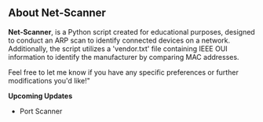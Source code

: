 ## About Net-Scanner

**Net-Scanner**, is a Python script created for educational purposes, designed to conduct an ARP scan to identify connected devices on a network. Additionally, the script utilizes a 'vendor.txt' file containing IEEE OUI information to identify the manufacturer by comparing MAC addresses.

Feel free to let me know if you have any specific preferences or further modifications you'd like!"

**Upcoming Updates**
- Port Scanner
  
  











